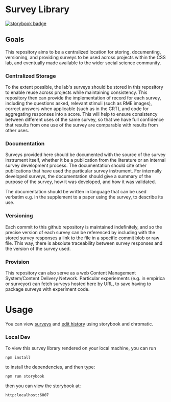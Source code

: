 # Survey Library

[![storybook badge](https://raw.githubusercontent.com/storybookjs/brand/main/badge/badge-storybook.svg)](https://main--6234a36a932a74003a2e9141.chromatic.com)



## Goals

This repository aims to be a centralized location for storing, documenting, versioning, and providing surveys to be used across projects within the CSS lab, and eventually made available to the wider social science community. 

### Centralized Storage
To the extent possible, the lab's surveys should be stored in this repository to enable reuse across projects while maintaining consistency. This repository then can provide the implementation of record for each survey, including the questions asked, relevant stimuli (such as RME images), correct answers when applicable (such as in the CRT), and code for aggregating responses into a score. This will help to ensure consistency between different uses of the same survey, so that we have full confidence that results from one use of the survey are comparable with results from other uses.

### Documentation
Surveys provided here should be documented with the source of the survey instrument itself, whether it be a publication from the literature or an internal survey development process. The documentation should cite other publications that have used the particular survey instrument. For internally developed surveys, the documentation should give a summary of the purpose of the survey, how it was developed, and how it was validated.

The documentation should be written in language that can be used verbatim e.g. in the supplement to a paper using the survey, to describe its use. 

### Versioning
Each commit to this github repository is maintained indefinitely, and so the precise version of each survey can be referenced by including with the stored survey responses a link to the file in a specific commit blob or raw file. This way, there is absolute traceability between survey responses and the version of the survey used.

### Provision
This repository can also serve as a web Content Management System/Content Delivery Network. Particular experiements (e.g. in empirica or surveyor) can fetch surveys hosted here by URL, to save having to package surveys with experiment code.


# Usage

You can view [surveys](https://main--6234a36a932a74003a2e9141.chromatic.com) and [edit history](https://www.chromatic.com/builds?appId=6234a36a932a74003a2e9141&branch=main) using storybook and chromatic.

### Local Dev
To view this survey library rendered on your local machine, you can run

`npm install` 

to install the dependencies, and then type:

`npm run storybook`

then you can view the storybook at:

`http:localhost:6007`
